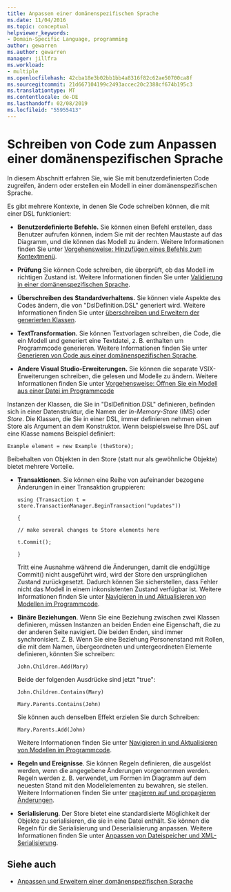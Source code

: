 ```yaml
---
title: Anpassen einer domänenspezifischen Sprache
ms.date: 11/04/2016
ms.topic: conceptual
helpviewer_keywords:
- Domain-Specific Language, programming
author: gewarren
ms.author: gewarren
manager: jillfra
ms.workload:
- multiple
ms.openlocfilehash: 42cba18e3b02bb1bb4a8316f82c62ae50700ca8f
ms.sourcegitcommit: 21d667104199c2493accec20c2388cf674b195c3
ms.translationtype: MT
ms.contentlocale: de-DE
ms.lasthandoff: 02/08/2019
ms.locfileid: "55955413"
---
```

# <a name="write-code-to-customize-a-domain-specific-language"></a>Schreiben von Code zum Anpassen einer domänenspezifischen Sprache

In diesem Abschnitt erfahren Sie, wie Sie mit benutzerdefinierten Code zugreifen, ändern oder erstellen ein Modell in einer domänenspezifischen Sprache.

Es gibt mehrere Kontexte, in denen Sie Code schreiben können, die mit einer DSL funktioniert:

-   **Benutzerdefinierte Befehle.** Sie können einen Befehl erstellen, dass Benutzer aufrufen können, indem Sie mit der rechten Maustaste auf das Diagramm, und die können das Modell zu ändern. Weitere Informationen finden Sie unter [Vorgehensweise: Hinzufügen eines Befehls zum Kontextmenü](../modeling/how-to-add-a-command-to-the-shortcut-menu.md).

-   **Prüfung** Sie können Code schreiben, die überprüft, ob das Modell im richtigen Zustand ist. Weitere Informationen finden Sie unter [Validierung in einer domänenspezifischen Sprache](../modeling/validation-in-a-domain-specific-language.md).

-   **Überschreiben des Standardverhaltens.** Sie können viele Aspekte des Codes ändern, die von "DslDefinition.DSL" generiert wird. Weitere Informationen finden Sie unter [überschreiben und Erweitern der generierten Klassen](../modeling/overriding-and-extending-the-generated-classes.md).

-   **TextTransformation.** Sie können Textvorlagen schreiben, die Code, die ein Modell und generiert eine Textdatei, z. B. enthalten um Programmcode generieren. Weitere Informationen finden Sie unter [Generieren von Code aus einer domänenspezifischen Sprache](../modeling/generating-code-from-a-domain-specific-language.md).

-   **Andere Visual Studio-Erweiterungen.** Sie können die separate VSIX-Erweiterungen schreiben, die gelesen und Modelle zu ändern. Weitere Informationen finden Sie unter [Vorgehensweise: Öffnen Sie ein Modell aus einer Datei im Programmcode](../modeling/how-to-open-a-model-from-file-in-program-code.md)

Instanzen der Klassen, die Sie in "DslDefinition.DSL" definieren, befinden sich in einer Datenstruktur, die Namen der *In-Memory-Store* (IMS) oder *Store*. Die Klassen, die Sie in einer DSL, immer definieren nehmen einen Store als Argument an dem Konstruktor. Wenn beispielsweise Ihre DSL auf eine Klasse namens Beispiel definiert:

`Example element = new Example (theStore);`

Beibehalten von Objekten in den Store (statt nur als gewöhnliche Objekte) bietet mehrere Vorteile.

-   **Transaktionen**. Sie können eine Reihe von aufeinander bezogene Änderungen in einer Transaktion gruppieren:

     `using (Transaction t = store.TransactionManager.BeginTransaction("updates"))`

     `{`

     `// make several changes to Store elements here`

     `t.Commit();`

     `}`

     Tritt eine Ausnahme während die Änderungen, damit die endgültige Commit() nicht ausgeführt wird, wird der Store den ursprünglichen Zustand zurückgesetzt. Dadurch können Sie sicherstellen, dass Fehler nicht das Modell in einem inkonsistenten Zustand verfügbar ist. Weitere Informationen finden Sie unter [Navigieren in und Aktualisieren von Modellen im Programmcode](../modeling/navigating-and-updating-a-model-in-program-code.md).

-   **Binäre Beziehungen**. Wenn Sie eine Beziehung zwischen zwei Klassen definieren, müssen Instanzen an beiden Enden eine Eigenschaft, die zu der anderen Seite navigiert. Die beiden Enden, sind immer synchronisiert. Z. B. Wenn Sie eine Beziehung Personenstand mit Rollen, die mit dem Namen, übergeordneten und untergeordneten Elemente definieren, könnten Sie schreiben:

     `John.Children.Add(Mary)`

     Beide der folgenden Ausdrücke sind jetzt "true":

     `John.Children.Contains(Mary)`

     `Mary.Parents.Contains(John)`

     Sie können auch denselben Effekt erzielen Sie durch Schreiben:

     `Mary.Parents.Add(John)`

     Weitere Informationen finden Sie unter [Navigieren in und Aktualisieren von Modellen im Programmcode](../modeling/navigating-and-updating-a-model-in-program-code.md).

-   **Regeln und Ereignisse**. Sie können Regeln definieren, die ausgelöst werden, wenn die angegebene Änderungen vorgenommen werden. Regeln werden z. B. verwendet, um Formen im Diagramm auf dem neuesten Stand mit den Modellelementen zu bewahren, sie stellen. Weitere Informationen finden Sie unter [reagieren auf und propagieren Änderungen](../modeling/responding-to-and-propagating-changes.md).

-   **Serialisierung**. Der Store bietet eine standardisierte Möglichkeit der Objekte zu serialisieren, die sie in eine Datei enthält. Sie können die Regeln für die Serialisierung und Deserialisierung anpassen. Weitere Informationen finden Sie unter [Anpassen von Dateispeicher und XML-Serialisierung](../modeling/customizing-file-storage-and-xml-serialization.md).

## <a name="see-also"></a>Siehe auch

- [Anpassen und Erweitern einer domänenspezifischen Sprache](../modeling/customizing-and-extending-a-domain-specific-language.md)